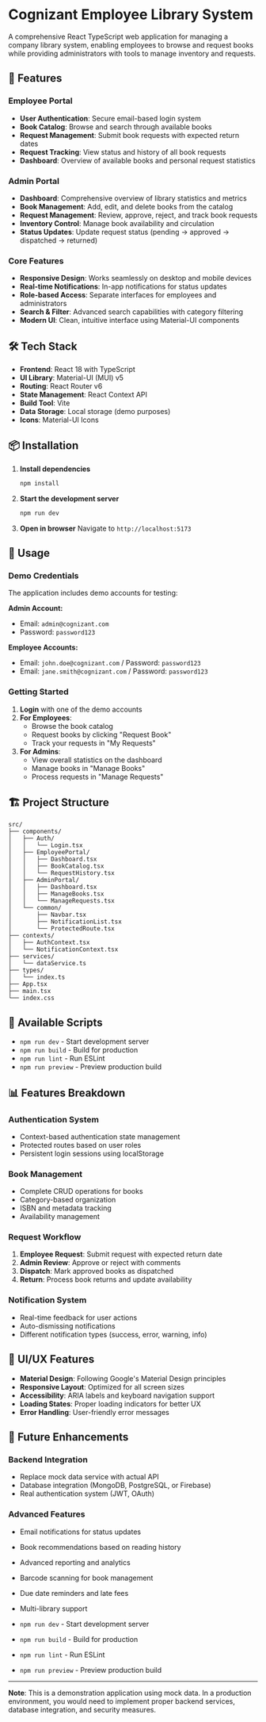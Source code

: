 # Cognizant Employee Library System

A comprehensive React TypeScript web application for managing a company library system, enabling employees to browse and request books while providing administrators with tools to manage inventory and requests.

## 🚀 Features

### Employee Portal
- **User Authentication**: Secure email-based login system
- **Book Catalog**: Browse and search through available books
- **Request Management**: Submit book requests with expected return dates
- **Request Tracking**: View status and history of all book requests
- **Dashboard**: Overview of available books and personal request statistics

### Admin Portal
- **Dashboard**: Comprehensive overview of library statistics and metrics
- **Book Management**: Add, edit, and delete books from the catalog
- **Request Management**: Review, approve, reject, and track book requests
- **Inventory Control**: Manage book availability and circulation
- **Status Updates**: Update request status (pending → approved → dispatched → returned)

### Core Features
- **Responsive Design**: Works seamlessly on desktop and mobile devices
- **Real-time Notifications**: In-app notifications for status updates
- **Role-based Access**: Separate interfaces for employees and administrators
- **Search & Filter**: Advanced search capabilities with category filtering
- **Modern UI**: Clean, intuitive interface using Material-UI components

## 🛠️ Tech Stack

- **Frontend**: React 18 with TypeScript
- **UI Library**: Material-UI (MUI) v5
- **Routing**: React Router v6
- **State Management**: React Context API
- **Build Tool**: Vite
- **Data Storage**: Local storage (demo purposes)
- **Icons**: Material-UI Icons

## 📦 Installation

1. **Install dependencies**
   ```bash
   npm install
   ```

2. **Start the development server**
   ```bash
   npm run dev
   ```

3. **Open in browser**
   Navigate to `http://localhost:5173`

## 🎯 Usage

### Demo Credentials

The application includes demo accounts for testing:

**Admin Account:**
- Email: `admin@cognizant.com`
- Password: `password123`

**Employee Accounts:**
- Email: `john.doe@cognizant.com` / Password: `password123`
- Email: `jane.smith@cognizant.com` / Password: `password123`

### Getting Started

1. **Login** with one of the demo accounts
2. **For Employees**: 
   - Browse the book catalog
   - Request books by clicking "Request Book"
   - Track your requests in "My Requests"
3. **For Admins**:
   - View overall statistics on the dashboard
   - Manage books in "Manage Books"
   - Process requests in "Manage Requests"

## 🏗️ Project Structure

```
src/
├── components/
│   ├── Auth/
│   │   └── Login.tsx
│   ├── EmployeePortal/
│   │   ├── Dashboard.tsx
│   │   ├── BookCatalog.tsx
│   │   └── RequestHistory.tsx
│   ├── AdminPortal/
│   │   ├── Dashboard.tsx
│   │   ├── ManageBooks.tsx
│   │   └── ManageRequests.tsx
│   └── common/
│       ├── Navbar.tsx
│       ├── NotificationList.tsx
│       └── ProtectedRoute.tsx
├── contexts/
│   ├── AuthContext.tsx
│   └── NotificationContext.tsx
├── services/
│   └── dataService.ts
├── types/
│   └── index.ts
├── App.tsx
├── main.tsx
└── index.css
```

## 🔧 Available Scripts

- `npm run dev` - Start development server
- `npm run build` - Build for production
- `npm run lint` - Run ESLint
- `npm run preview` - Preview production build

## 📊 Features Breakdown

### Authentication System
- Context-based authentication state management
- Protected routes based on user roles
- Persistent login sessions using localStorage

### Book Management
- Complete CRUD operations for books
- Category-based organization
- ISBN and metadata tracking
- Availability management

### Request Workflow
1. **Employee Request**: Submit request with expected return date
2. **Admin Review**: Approve or reject with comments
3. **Dispatch**: Mark approved books as dispatched
4. **Return**: Process book returns and update availability

### Notification System
- Real-time feedback for user actions
- Auto-dismissing notifications
- Different notification types (success, error, warning, info)

## 🎨 UI/UX Features

- **Material Design**: Following Google's Material Design principles
- **Responsive Layout**: Optimized for all screen sizes
- **Accessibility**: ARIA labels and keyboard navigation support
- **Loading States**: Proper loading indicators for better UX
- **Error Handling**: User-friendly error messages

## 🔮 Future Enhancements

### Backend Integration
- Replace mock data service with actual API
- Database integration (MongoDB, PostgreSQL, or Firebase)
- Real authentication system (JWT, OAuth)

### Advanced Features
- Email notifications for status updates
- Book recommendations based on reading history
- Advanced reporting and analytics
- Barcode scanning for book management
- Due date reminders and late fees
- Multi-library support


- `npm run dev` - Start development server
- `npm run build` - Build for production
- `npm run lint` - Run ESLint
- `npm run preview` - Preview production build

---

**Note**: This is a demonstration application using mock data. In a production environment, you would need to implement proper backend services, database integration, and security measures.
